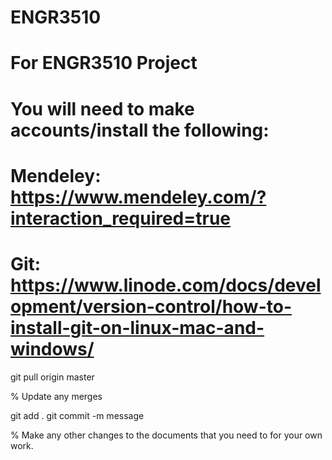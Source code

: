 # ENGR3510
# For ENGR3510 Project
# You will need to make accounts/install the following: 
# Mendeley: https://www.mendeley.com/?interaction_required=true
# Git: https://www.linode.com/docs/development/version-control/how-to-install-git-on-linux-mac-and-windows/

git pull origin master 

% Update any merges

git add .
git commit -m message

% Make any other changes to the documents that you need to for your own work.
